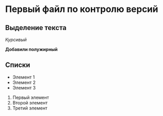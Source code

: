 # Первый файл по контролю версий

## Выделение текста

*Курсивый*

**Добавили полужирный**

## Списки

* Элемент 1
* Элемент 2
* Элемент 3

1. Первый элемент
2. Второй элемент
3. Третий элемент



